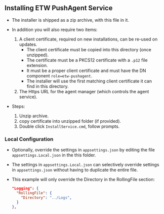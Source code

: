 ## Installing ETW PushAgent Service

- The installer is shipped as a zip archive, with this file in it.

- In addition you will also require two items:
  
  1) A client certificate, required on new installations, can be re-used on updates.
     - The client certificate must be copied into this directory (once unzipped).
     - The certificate must be a PKCS12 certificate with a `.p12` file extension.
     - It must be a proper client certificate and must have the DN component `role=etw-pushagent`.
     - The installer will use the first matching client certificate it can find in this directory.
  2) The Https URL for the agent manager (which controls the agent service).

- Steps:
  
  1) Unzip archive.
  2) copy certificate into unzipped folder (if provided).
  3) Double click `InstallService.cmd`, follow prompts.

### Local Configuration

- Optionally, override the settings in `appsettings.json` by editing the file `appsettings.Local.json` in the this folder.

- The settings in `appsettings.Local.json` can selectively override settings in `appsettings.json` without having to duplicate the entire file.

- This example will only override the Directory in the RollingFile section:
  
  ```json
  "Logging": {
    "RollingFile": {
      "Directory": "../Logs",
    }
  },
  ```
